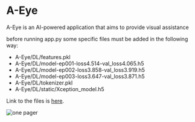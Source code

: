# A-Eye
A-Eye is an AI-powered application that aims to provide visual assistance

before running app.py some specific files must be added in the following way:
- A-Eye/DL/features.pkl
- A-Eye/DL/model-ep001-loss4.514-val_loss4.065.h5
- A-Eye/DL/model-ep002-loss3.858-val_loss3.919.h5
- A-Eye/DL/model-ep003-loss3.647-val_loss3.871.h5
- A-Eye/DL/tokenizer.pkl
- A-Eye/DL/static/Xception_model.h5


Link to the files is [here](https://drive.google.com/drive/u/0/folders/1vzTwutUHE5DkhD44sLmkAvZVVKEbBOkI).


![one pager](https://i.postimg.cc/K8VfrQYf/A-EYE-one-pager2.png)
